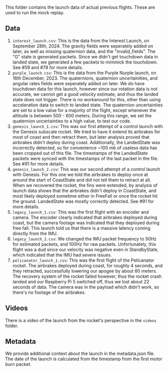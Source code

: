 This folder contains the launch data of actual previous flights. These are used to run the mock replay.

## Data

1. `interest_launch.csv`: This is the data from the Interest Launch, on September 28th, 2024. The gravity fields were seperately added on later, as well as missing quaternion data, and the "invalid_fields". The
    "G" state is generated packets. Since we didn't get touchdown data in landed state, we generated a few packets to mimmick the touchdown.
    See #59 and #78 for more details.
2. `purple_launch.csv`: This is the data from the Purple Nurple launch, on 16th December, 2023. The quaternions, quaternion uncertainities, and angular rates fields were seperately
    added on later. We do have touchdown data for this launch, however since our rotation data is not accurate, we cannot get a good velocity estimate, and thus the landed state does not trigger. There is no workaround for this, other than using acceleration data to switch to landed state. The quaternion uncertainties are set to a low value for a majority of the flight, except whenever the altitude is between 500 - 600 meters. During this range, we set the quaternion uncertainties to a high value, to test our code.
3. `genesis_launch_1.csv`: This was our first attempt of a control launch with the Genesis subscale rocket. We tried to have it extend its airbrakes for most of coast and then retract them, but later analysis proved that airbrakes didn't deploy during coast. Additionally, the LandedState was incorrectly detected, so for convenience ~100 mb of useless data has been cropped out of this file.
The timestamps of the LandedState packets were synced with the timestamps of the last packet in the file. See #91 for more details.
4. `genesis_launch_2.csv`: This was our second attempt of a control launch with Genesis. For this one we told the airbrakes to deploy once at around the start of CoastState and did not tell them to retract at all. When we recovered the rocket, the fins were extended, by analysis of launch data shows that the airbrakes didn't deploy in CoastState, and most likely deployed sometime either in FreeFall or once the rocket hit the ground. LandedState was mostly correctly detected. See #91 for more details.
5. `legacy_launch_1.csv`: This was the first flight with an encoder and camera. The encoder clearly indicated that airbrakes deployed during coast, but the camera footage was indicated that they deployed during free fall. This launch told us that there is a massive latency coming directly from
the IMU.
6. `legacy_launch_2.csv`: We changed the IMU packet frequency to 50Hz for estimated packets, and 100Hz for raw packets. Unfortunately, this flight was a dud since our velocity was negative even in StandbyState, which indicated that the IMU had severe issues.
7. `pelicanator_launch_1.csv`: This was the first flight of the Pelicanator rocket. The airbrakes deployed during coast, for roughly 4 seconds, and they retracted, successfully lowering our apogee by about 60 meters. The recovery system of the rocket failed however, thus the rocket crash landed and our Raspberry Pi 5 switched off, thus we lost about 22 seconds of data. The camera was in the payload which didn't work, so there's no footage of the airbrakes.

## Videos

There is a video of the launch from the rocket's perspective in the `videos` folder.

## Metadata

We provide additional context about the launch in the metadata.json file. The date of the launch is
calculated from the timestamp from the first motor burn packet.